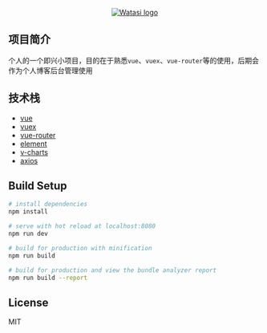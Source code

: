 <p align="center"><a href="http://watasi.cn" target="_blank" rel="noopener noreferrer"><img src="http://p94agf1t4.bkt.clouddn.com/images/logo2.png" alt="Watasi logo"></a></p>

## 项目简介
个人的一个即兴小项目，目的在于熟悉`vue`、`vuex`、`vue-router`等的使用，后期会作为个人博客后台管理使用

## 技术栈
* [vue](https://github.com/vuejs/vue)
* [vuex](https://github.com/vuejs/vuex)
* [vue-router](https://github.com/vuejs/vue-router)
* [element](https://github.com/ElemeFE/element)
* [v-charts](https://github.com/elemefe/v-charts)
* [axios](https://github.com/axios/axios)

## Build Setup
``` bash
# install dependencies
npm install

# serve with hot reload at localhost:8080
npm run dev

# build for production with minification
npm run build

# build for production and view the bundle analyzer report
npm run build --report
```

## License
MIT